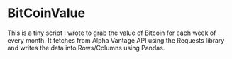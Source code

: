 # BitCoinValue
This is a tiny script I wrote to grab the value of Bitcoin for each week of every month. It fetches from Alpha Vantage API using the Requests library and writes the data into Rows/Columns using Pandas.
